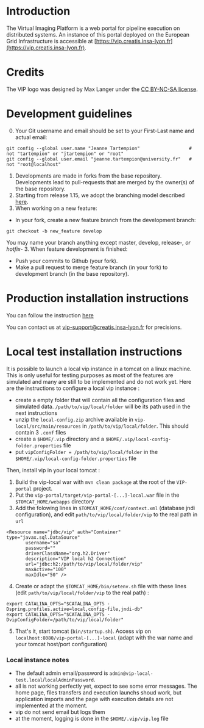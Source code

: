 # Introduction

The Virtual Imaging Platform is a web portal for pipeline execution on
distributed systems. An instance of this portal deployed on the
European Grid Infrastructure is accessible at
[https://vip.creatis.insa-lyon.fr](https://vip.creatis.insa-lyon.fr).

# Credits

The VIP logo was designed by Max Langer under the [CC BY-NC-SA license](https://creativecommons.org/licenses/by-nc-sa/2.0/).

# Development guidelines

0. Your Git username and email should be set to your First-Last name and actual email:
```
git config --global user.name "Jeanne Tartempion"                  # not "tartempion" or "jtartempion" or "root"
git config --global user.email "jeanne.tartempion@university.fr"   # not "root@localhost"
```
1. Developments are made in forks from the base repository. Developments lead to pull-requests that are merged by the owner(s) of the base repository.
2. Starting from release 1.15, we adopt the branching model described [here](http://nvie.com/posts/a-successful-git-branching-model). 
3. When working on a new feature: 
* In your fork, create a new feature branch from the development branch:
```
git checkout -b new_feature develop
```
You may name your branch anything except master, develop, release-*, or hotfix-*
3. When feature development is finished:
* Push your commits to Github (your fork).
* Make a pull request to merge feature branch (in your fork) to development branch (in the base repository).

# Production installation instructions

You can follow the instruction [here](https://github.com/virtual-imaging-platform/Complementary-tools/blob/develop/README.md)

You can contact us at [vip-support@creatis.insa-lyon.fr](vip-support@creatis.insa-lyon.fr) for precisions.

# Local test installation instructions

It is possible to launch a local vip instance in a tomcat on a linux machine.
This is only useful for testing purposes as most of the features are simulated and many are still to be implemented and do not work yet.
Here are the instructions to configure a local vip instance :
- create a empty folder that will contain all the configuration files and simulated data. `/path/to/vip/local/folder` will be its path used in the next instructions
- unzip the `local-config.zip` archive available in `vip-local/src/main/resources` in `/path/to/vip/local/folder`. This should contain 3 `.conf` files
- create a `$HOME/.vip` directory and a `$HOME/.vip/local-config-folder.properties` file
- put `vipConfigFolder = /path/to/vip/local/folder` in the `$HOME/.vip/local-config-folder.properties` file

Then, install vip in your local tomcat :

1. Build the vip-local war with `mvn clean package` at the root of the `VIP-portal` project.
2. Put the `vip-portal/target/vip-portal-[...]-local.war` file in the `$TOMCAT_HOME/webapps` directory
3. Add the folowing lines in `$TOMCAT_HOME/conf/context.xml` (database jndi configuration), and edit `path/to/vip/local/folder/vip` to the real path in `url`
```
<Resource name="jdbc/vip" auth="Container"  type="javax.sql.DataSource" 
       username="sa"     
       password="" 
       driverClassName="org.h2.Driver" 
       description="VIP local h2 Connection" 
       url="jdbc:h2:/path/to/vip/local/folder/vip" 
       maxActive="100" 
       maxIdle="50" />
```
4. Create or adapt the `$TOMCAT_HOME/bin/setenv.sh` file with these lines (edit `path/to/vip/local/folder/vip` to the real path) :

```
export CATALINA_OPTS="$CATALINA_OPTS -Dspring.profiles.active=local,config-file,jndi-db"
export CATALINA_OPTS="$CATALINA_OPTS -DvipConfigFolder=/path/to/vip/local/folder"
```

5. That's it, start tomcat (`bin/startup.sh`). Access vip on `localhost:8080/vip-portal-[...]-local` (adapt with the war name and your tomcat host/port configuration)

### Local instance notes

- The default admin email/password is `admin@vip-local-test.local`/`localAdminPassword`.
- all is not working perfectly yet, expect to see some error messages. The home page, files transfers and execution launchs shoud work, but application imports and the page with execution details are not implemented at the moment.
- vip do not send email but logs them
- at the moment, logging is done in the `$HOME/.vip/vip.log` file






